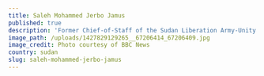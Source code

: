 ```yaml
---
title: Saleh Mohammed Jerbo Jamus
published: true
description: 'Former Chief-of-Staff of the Sudan Liberation Army-Unity (SLA-Unity), member of the Justice and Equality Movement'
image_path: /uploads/1427829129265__67206414_67206409.jpg
image_credit: Photo courtesy of BBC News
country: sudan
slug: saleh-mohammed-jerbo-jamus
---
```



